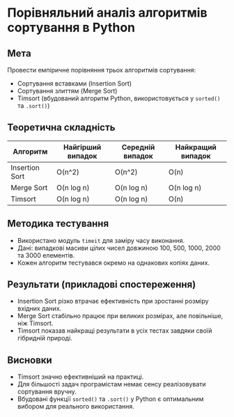 # Порівняльний аналіз алгоритмів сортування в Python

## Мета

Провести емпіричне порівняння трьох алгоритмів сортування:

* Сортування вставками (Insertion Sort)
* Сортування злиттям (Merge Sort)
* Timsort (вбудований алгоритм Python, використовується у `sorted()` та `.sort()`)

## Теоретична складність

| Алгоритм       | Найгірший випадок | Середній випадок | Найкращий випадок |
| -------------- | ----------------- | ---------------- | ----------------- |
| Insertion Sort | O(n^2)            | O(n^2)           | O(n)              |
| Merge Sort     | O(n log n)        | O(n log n)       | O(n log n)        |
| Timsort        | O(n log n)        | O(n log n)       | O(n)              |

## Методика тестування

* Використано модуль `timeit` для заміру часу виконання.
* Дані: випадкові масиви цілих чисел довжиною 100, 500, 1000, 2000 та 3000 елементів.
* Кожен алгоритм тестувався окремо на однакових копіях даних.

## Результати (прикладові спостереження)

* Insertion Sort різко втрачає ефективність при зростанні розміру вхідних даних.
* Merge Sort стабільно працює при великих розмірах, але повільніше, ніж Timsort.
* Timsort показав найкращі результати в усіх тестах завдяки своїй гібридній природі.


## Висновки

* Timsort значно ефективніший на практиці.
* Для більшості задач програмістам немає сенсу реалізовувати сортування вручну.
* Вбудовані функції `sorted()` та `.sort()` у Python є оптимальним вибором для реального використання.

